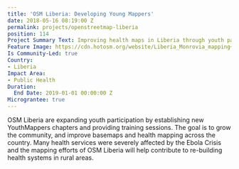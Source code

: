 ```yaml
---
title: 'OSM Liberia: Developing Young Mappers'
date: 2018-05-16 08:19:00 Z
permalink: projects/openstreetmap-liberia
position: 114
Project Summary Text: Improving health maps in Liberia through youth participation
Feature Image: https://cdn.hotosm.org/website/Liberia_Monrovia_mapping+workshops_IMG_20170427_111804-a6abe1.jpg
Is Community-Led: true
Country:
- Liberia
Impact Area:
- Public Health
Duration:
  End Date: 2019-01-01 00:00:00 Z
Micrograntee: true
---
```


OSM Liberia are expanding youth participation by establishing new YouthMappers chapters and providing training sessions. The goal is to grow the community, and improve basemaps and health mapping across the country. Many health services were severely affected by the Ebola Crisis and the mapping efforts of OSM Liberia will help contribute to re-building health systems in rural areas.